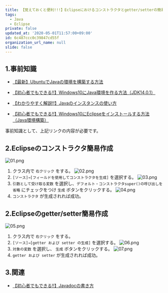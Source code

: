 ```yaml
---
title: 【覚えておくと便利!!!】Eclipseにおけるコンストラクタとgetter/setterの簡易作成
tags:
  - Java
  - Eclipse
private: false
updated_at: '2020-05-01T11:57:00+09:00'
id: 6c487ccc0c39847cd55f
organization_url_name: null
slide: false
---
```

## 1.事前知識
- [【最新】UbuntuでJavaの環境を構築する方法](https://qiita.com/ryome/items/37c53e9638a9c6ea146a)

- [【初心者でもできる‼】Windows10にJava環境を作る方法（JDK14.0.1）](https://qiita.com/ryome/items/30135570954e36196821)

- [【わかりやすく解説‼】Javaのインスタンスの使い方](https://qiita.com/ryome/items/62ba0d8395af6698053a)

- [【初心者でもできる‼】Windows10にEclipseをインストールする方法（Java環境構築）](https://qiita.com/ryome/items/b47c5acdaa52cffbec58)

事前知識として、上記リンクの内容が必要です。


## 2.Eclipseのコンストラクタ簡易作成

![01.png](https://qiita-image-store.s3.ap-northeast-1.amazonaws.com/0/449867/67860648-78ac-0ed8-1df2-0afde4c5f058.png)
1. クラス内で `右クリック` をする。
![02.png](https://qiita-image-store.s3.ap-northeast-1.amazonaws.com/0/449867/1a77a94a-160f-f825-98f5-ca85c9f4b93e.png)
2. `[ソース]→[フィールドを使用してコンストラクタを生成]` を選択する。
![03.png](https://qiita-image-store.s3.ap-northeast-1.amazonaws.com/0/449867/17ccdfa0-8758-109e-71de-0fb6b5e2a425.png)
3. `引数として受け取る変数` を選択し、`デフォルト・コンストラクタsuper()の呼び出しを省略` にチェックをつけ `生成` ボタンをクリックする。
![04.png](https://qiita-image-store.s3.ap-northeast-1.amazonaws.com/0/449867/6c19d3c5-46f3-56b0-6ebb-c038892ff895.png)
4. `コンストラクタ` が生成されれば成功。

## 2.Eclipseのgetter/setter簡易作成

![05.png](https://qiita-image-store.s3.ap-northeast-1.amazonaws.com/0/449867/c538ebf1-eeff-1975-aad1-c2cddf1767dc.png)
1. クラス内で `右クリック` をする。
2. `[ソース]→[getter および setter の生成]` を選択する。
![06.png](https://qiita-image-store.s3.ap-northeast-1.amazonaws.com/0/449867/4c171a20-3be8-f538-1e9f-87c1839ac1fd.png)
3. `対象の変数` を選択し、 `生成` ボタンをクリックする。
![07.png](https://qiita-image-store.s3.ap-northeast-1.amazonaws.com/0/449867/81a05999-7947-bba4-4acd-e4f2eefd5d2b.png)
4. `getter および setter` が生成されれば成功。

## 3.関連
- [【初心者でもできる‼】Javadocの書き方](https://qiita.com/ryome/items/4f2d5928c8aaf195f407)

